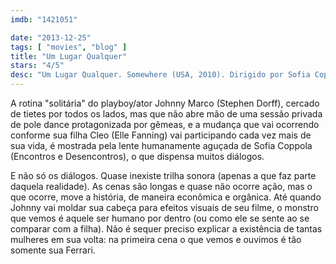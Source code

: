 ```yaml
---
imdb: "1421051"

date: "2013-12-25"
tags: [ "movies", "blog" ]
title: "Um Lugar Qualquer"
stars: "4/5"
desc: "Um Lugar Qualquer. Somewhere (USA, 2010). Dirigido por Sofia Coppola. Escrito por Sofia Coppola. Com Stephen Dorff, Chris Pontius, Erin Wasson, Alexandra Williams, Nathalie Fay, Kristina Shannon, Karissa Shannon, John Prudhont, Ruby Corley."
---
```

A rotina "solitária" do playboy/ator Johnny Marco (Stephen Dorff), cercado de tietes por todos os lados, mas que não abre mão de uma sessão privada de pole dance protagonizada por gêmeas, e a mudança que vai ocorrendo conforme sua filha Cleo (Elle Fanning) vai participando cada vez mais de sua vida, é mostrada pela lente humanamente aguçada de Sofia Coppola (Encontros e Desencontros), o que dispensa muitos diálogos.

E não só os diálogos. Quase inexiste trilha sonora (apenas a que faz parte daquela realidade). As cenas são longas e quase não ocorre ação, mas o que ocorre, move a história, de maneira econômica e orgânica. Até quando Johnny vai moldar sua cabeça para efeitos visuais de seu filme, o monstro que vemos é aquele ser humano por dentro (ou como ele se sente ao se comparar com a filha). Não é sequer preciso explicar a existência de tantas mulheres em sua volta: na primeira cena o que vemos e ouvimos é tão somente sua Ferrari.
